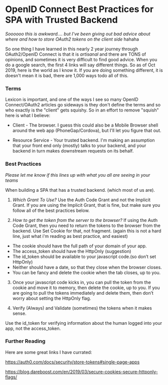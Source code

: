 # OpenID Connect Best Practices for SPA with Trusted Backend

*Soooooo this is awkward.... but I've been giving out bad advice about where and how to store OAuth2 tokens on the client side* hahaha  

So one thing I have learned in this nearly 2 year journey through OAuth2/OpenID Connect is that it is _artisanal_   and there are TONS of opinions, and sometimes it is very difficult to find good advice.  When you do a google search, the first 4 links will say different things.   So as of Oct 2019, here is the world as I know it.  If you are doing something different, it is doesn't mean it is bad, there are 1,000 ways todo all of this. 

### Terms

Lexicon is important, and one of the ways I see so many OpenID Connect/OAuth2 articles go sideways is they don't define the terms and so who exactly is the "client" gets squishy.  So in an effort to remove "squish" here is what I believe:

* Client -  The browser.  I guess this could also be a Mobile Browser shell around the web app (PhoneGap/Cordova), but I'll let you figure that out. 

* Resource Service - Your trusted backend.  I'm making an assumption that your front end only (mostly) talks to your backend, and your backend in turn makes downstream requests on its behalf. 


### Best Practices



*Please let me know if this lines up with what you all are seeing in your teams* 

When building a SPA that has a trusted backend. (which most of us are). 

1. *Which Grant To Use?* Use the Auth Code Grant and not the  Implicit Grant.  If you are using the Implicit Grant, that is fine, but make sure you follow all of the best practices below.  


2. *How to get the token from the server to the browser?* If using the Auth Code Grant, then you need to return the tokens to the browser from the backend.  Use Set Cookie for that, not fragment. (again this is not a hard line, just what i'm reading as best practice, and easiest)  

* The cookie should have the full path of your domain of your app. 
* The access_token should have the HttpOnly (suggestion)
* The id_token should be available to your javascript code.(so don’t set HttpOnly)
* Neither should have a date, so that they close when the browser closes. 
* You can be fancy and delete the cookie when the tab closes, up to you. 

3. Once your javascript code kicks in, you can pull the token from the cookie and move it to memory, then delete the cookie, up to you. If you are going to pull the tokens immediately and delete them, then don’t worry about setting the HttpOnly flag. 

4. Verify (Always) and Validate (sometimes) the tokens when it makes sense. 

Use the id_token for verifying information about the human logged into your app, not the access_token. 



### Further Reading

Here are some great links I have currated:

https://auth0.com/docs/security/store-tokens#single-page-apps

https://blog.dareboost.com/en/2019/03/secure-cookies-secure-httponly-flags/
